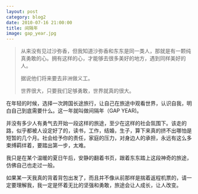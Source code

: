```yaml
---
layout: post
category: blog2
date: 2010-07-16 21:00:00
title: 间隔年
image: gap_year.jpg
---
```


> 从来没有见过沙弥香，但我知道沙弥香和东东是同一类人，那就是有一颗纯真勇敢的心。拥有这样的心，才能够去很多美好的地方，遇到同样美好的人。
>
> 据说他们将来要去非洲做义工。
>
> 世界很大，只要我们足够勇敢，世界就真的很大。


在年轻的时候，选择一次跨国长途旅行，让自己在旅途中观看世界，认识自我，明白自己到底需要什么。这一年就叫做间隔年（GAP YEAR)。

并没有多少人有勇气去开始一段这样的旅途，至少在这样的社会氛围下。该走的路，似乎都被人设定好了的，读书，工作，结婚，生子，算下来真的挤不出哪怕是短暂的几个月。社会给予你的责任，家庭的压力，对身边人的承担，永远有这么多束缚羁绊着，要踏出第一步，太难。

我只是在某个温暖的夏日午后，安静的翻着书页，跟着东东踏上这段神奇的旅途，仿佛自己也走过一般。

如果某一天我真的背着背包出发了，而且并不像从前那样是揣着返程机票的，请一定要理解我，我一定是怀着无比的坚强和勇敢，旅途会让人成长，让人改变。